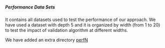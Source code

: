 ##### Performance Data Sets

It contains all datasets used to test the performance of our approach. We have used a dataset with depth 5 and it is organized by width (from 1 to 20) to test the impact of validation algorithm at different widths.

We have added an extra directory [perfN]()
